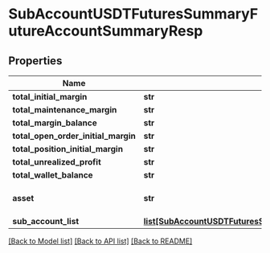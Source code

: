 # SubAccountUSDTFuturesSummaryFutureAccountSummaryResp

## Properties
Name | Type | Description | Notes
------------ | ------------- | ------------- | -------------
**total_initial_margin** | **str** |  | 
**total_maintenance_margin** | **str** |  | 
**total_margin_balance** | **str** |  | 
**total_open_order_initial_margin** | **str** |  | 
**total_position_initial_margin** | **str** |  | 
**total_unrealized_profit** | **str** |  | 
**total_wallet_balance** | **str** |  | 
**asset** | **str** | The sum of BUSD and USDT | 
**sub_account_list** | [**list[SubAccountUSDTFuturesSummaryFutureAccountSummaryRespSubAccountList]**](SubAccountUSDTFuturesSummaryFutureAccountSummaryRespSubAccountList.md) |  | 

[[Back to Model list]](../README.md#documentation-for-models) [[Back to API list]](../README.md#documentation-for-api-endpoints) [[Back to README]](../README.md)

